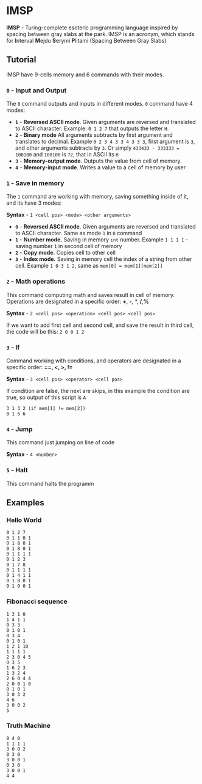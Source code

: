 # IMSP

**IMSP** -  Turing-complete esoteric programming language inspired by spacing between gray slabs at the park. IMSP is an acronym, which stands for  **I**nterval **M**ejdu **S**erymi **P**litami (Spacing Between Gray Slabs)

## Tutorial ##
IMSP have 9-cells memory and 6 commands with their modes.

### `0` - Input and Output ###
The `0` command outputs and inputs in different modes. `0` command have 4 modes:

* **`1`** - **Reversed ASCII mode**. Given arguments are reversed and translated to ASCII character. Example: `0 1 2 7` that outputs the letter `H`. 
* **`2`** - **Binary mode** All arguments subtracts by first argument and translates to decimal. Example `0 2 3 4 3 3 4 3 3 3`, first argument is `3`, and other arguments subtracts by `3`. Or simply `433433 - 333333 = 100100` and `100100` is `72`, that in ASCII its `H`
* **`3`** - **Memory-output mode**. Outputs the 
value from cell of memory.
* **`4`** - **Memory-input mode**. Writes a value to a cell of memory by user

### `1` - Save in memory ###
The `1` command are working with memory, saving something inside of it, and its have 3 modes:

**Syntax** - `1 <cell pos> <mode> <other arguments>`

* **`0`** - **Reversed ASCII mode**. Given arguments are reversed and translated to ASCII character. Same as mode `1` in `0` command
* **`1`** - **Number mode.** Saving in memory `int` number. Example `1 1 1 1` - saving number `1` in second cell of memory
* **`2`** - **Copy mode.** Copies cell to other cell
* **`3`** - **Index mode.** Saving in memory cell the index of a string from other cell. Example `1 0 3 1 2`, same as `mem[0] = mem[1][mem[2]]`  

### `2` - Math operations ###
This command computing math and saves result in cell of memory. Operations are designated in a specific order: **+**, **-**, *, **/**,**%**

**Syntax** - `2 <cell pos> <operation> <cell pos> <cell pos>`
 
If we want to add first cell and second cell, and save the result in third cell, the code will be this: `2 0 0 1 2` 

### `3` - If ###
Command working with conditions, and operators are designated in a specific order: **==, <, >, !=**
 
**Syntax** - 
`3 <cell pos> <operator> <cell pos>`

If condition are false, the next are skips, in this example the condition are true, so output of this script is `A`
```
3 1 3 2 (if mem[1] != mem[2])
0 1 5 6
```

### `4` - Jump ###
This command just jumping on line of code

**Syntax** - `4 <number>`

### `5` - Halt ###
This command halts the programm


## Examples ##
### Hello World ###
```
0 1 2 7 
0 1 1 0 1
0 1 8 0 1
0 1 8 0 1
0 1 1 1 1
0 1 2 3
0 1 7 8
0 1 1 1 1
0 1 4 1 1
0 1 8 0 1
0 1 0 0 1
```

### Fibonacci sequence ###
```
1 3 1 0
1 4 1 1
0 3 3
0 1 0 1
0 3 4
0 1 0 1
1 2 1 10
1 1 1 1
2 3 0 4 5
0 3 5
1 6 2 3
1 3 2 4
2 6 0 4 4
2 0 0 1 0
0 1 0 1
3 0 3 2
4 6
3 0 0 2
5
```
### Truth Machine ###
```
0 4 0
1 1 1 1
3 0 0 2
0 3 0
3 0 0 1
0 3 0
3 0 0 1
4 4
```
